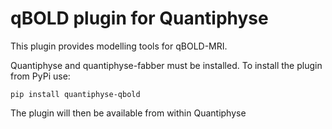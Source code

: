 qBOLD plugin for Quantiphyse
==========================

This plugin provides modelling tools for qBOLD-MRI. 

Quantiphyse and quantiphyse-fabber must be installed. To
install the plugin from PyPi use:

    pip install quantiphyse-qbold

The plugin will then be available from within Quantiphyse

